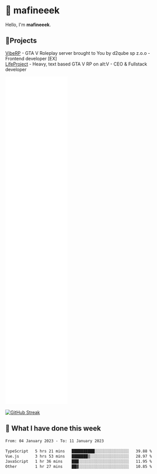 # 👋 mafineeek
Hello, I'm **mafineeek**.

## 📝Projects

[VibeRP](https://v-rp.pl) - GTA V Roleplay server brought to You by d2qube sp z.o.o - Frontend developer [EX]
<br>
[LifeProject](https://github.com/LifeProject-Roleplay/) - Heavy, text based GTA V RP on alt:V - CEO & Fullstack developer

![](./github-metrics.svg)

[![GitHub Streak](https://streak-stats.demolab.com/?user=mafineeek)](https://git.io/streak-stats)

## 📰 What I have done this week
<!--START_SECTION:waka-->

```text
From: 04 January 2023 - To: 11 January 2023

TypeScript   5 hrs 21 mins   ██████████░░░░░░░░░░░░░░░   39.88 %
Vue.js       3 hrs 53 mins   ███████▒░░░░░░░░░░░░░░░░░   28.97 %
JavaScript   1 hr 36 mins    ███░░░░░░░░░░░░░░░░░░░░░░   11.95 %
Other        1 hr 27 mins    ██▓░░░░░░░░░░░░░░░░░░░░░░   10.85 %
```

<!--END_SECTION:waka-->
